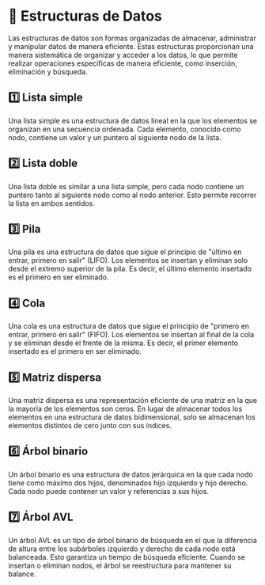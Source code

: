 # **:dart: Estructuras de Datos**
Las estructuras de datos son formas organizadas de almacenar, administrar y manipular datos de manera eficiente. Estas estructuras proporcionan una manera sistemática de organizar y acceder a los datos, lo que permite realizar operaciones específicas de manera eficiente, como inserción, eliminación y búsqueda.

## **:one:** Lista simple
Una lista simple es una estructura de datos lineal en la que los elementos se organizan en una secuencia ordenada. Cada elemento, conocido como nodo, contiene un valor y un puntero al siguiente nodo de la lista.

## **:two:** Lista doble
Una lista doble es similar a una lista simple, pero cada nodo contiene un puntero tanto al siguiente nodo como al nodo anterior. Esto permite recorrer la lista en ambos sentidos.

## **:three:** Pila
Una pila es una estructura de datos que sigue el principio de "último en entrar, primero en salir" (LIFO). Los elementos se insertan y eliminan solo desde el extremo superior de la pila. Es decir, el último elemento insertado es el primero en ser eliminado.

## **:four:** Cola
Una cola es una estructura de datos que sigue el principio de "primero en entrar, primero en salir" (FIFO). Los elementos se insertan al final de la cola y se eliminan desde el frente de la misma. Es decir, el primer elemento insertado es el primero en ser eliminado.

## **:five:** Matriz dispersa
Una matriz dispersa es una representación eficiente de una matriz en la que la mayoría de los elementos son ceros. En lugar de almacenar todos los elementos en una estructura de datos bidimensional, solo se almacenan los elementos distintos de cero junto con sus índices.

## **:six:** Árbol binario
Un árbol binario es una estructura de datos jerárquica en la que cada nodo tiene como máximo dos hijos, denominados hijo izquierdo y hijo derecho. Cada nodo puede contener un valor y referencias a sus hijos.

## **:seven:** Árbol AVL
Un árbol AVL es un tipo de árbol binario de búsqueda en el que la diferencia de altura entre los subárboles izquierdo y derecho de cada nodo está balanceada. Esto garantiza un tiempo de búsqueda eficiente. Cuando se insertan o eliminan nodos, el árbol se reestructura para mantener su balance.
